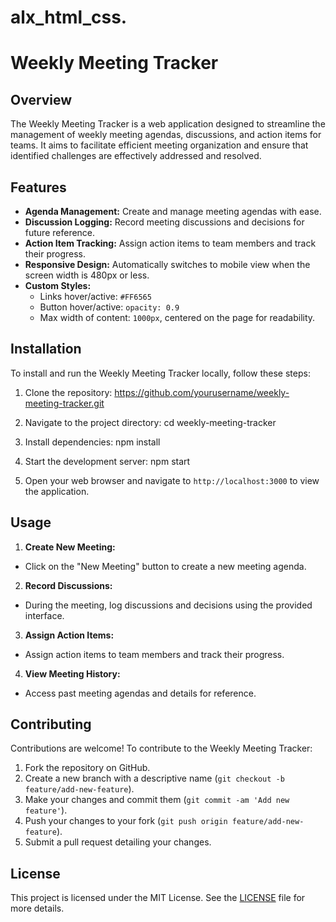 # alx_html_css.
# Weekly Meeting Tracker

## Overview

The Weekly Meeting Tracker is a web application designed to streamline the management of weekly meeting agendas, discussions, and action items for teams. It aims to facilitate efficient meeting organization and ensure that identified challenges are effectively addressed and resolved.

## Features

- **Agenda Management:** Create and manage meeting agendas with ease.
- **Discussion Logging:** Record meeting discussions and decisions for future reference.
- **Action Item Tracking:** Assign action items to team members and track their progress.
- **Responsive Design:** Automatically switches to mobile view when the screen width is 480px or less.
- **Custom Styles:**
  - Links hover/active: `#FF6565`
  - Button hover/active: `opacity: 0.9`
  - Max width of content: `1000px`, centered on the page for readability.

## Installation

To install and run the Weekly Meeting Tracker locally, follow these steps:

1. Clone the repository:
https://github.com/yourusername/weekly-meeting-tracker.git

2. Navigate to the project directory:
cd weekly-meeting-tracker

3. Install dependencies:
npm install

4. Start the development server:
npm start

5. Open your web browser and navigate to `http://localhost:3000` to view the application.

## Usage

1. **Create New Meeting:**
- Click on the "New Meeting" button to create a new meeting agenda.

2. **Record Discussions:**
- During the meeting, log discussions and decisions using the provided interface.

3. **Assign Action Items:**
- Assign action items to team members and track their progress.

4. **View Meeting History:**
- Access past meeting agendas and details for reference.

## Contributing

Contributions are welcome! To contribute to the Weekly Meeting Tracker:

1. Fork the repository on GitHub.
2. Create a new branch with a descriptive name (`git checkout -b feature/add-new-feature`).
3. Make your changes and commit them (`git commit -am 'Add new feature'`).
4. Push your changes to your fork (`git push origin feature/add-new-feature`).
5. Submit a pull request detailing your changes.

## License

This project is licensed under the MIT License. See the [LICENSE](./LICENSE) file for more details.
